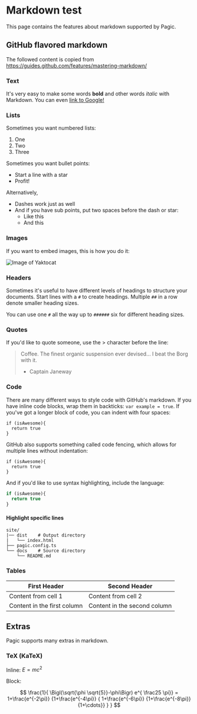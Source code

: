 # Markdown test

This page contains the features about markdown supported by Pagic.

## GitHub flavored markdown

The followed content is copied from https://guides.github.com/features/mastering-markdown/

### Text

It's very easy to make some words **bold** and other words *italic* with Markdown. You can even [link to Google!](http://google.com)

### Lists

Sometimes you want numbered lists:

1. One
2. Two
3. Three

Sometimes you want bullet points:

* Start a line with a star
* Profit!

Alternatively,

- Dashes work just as well
- And if you have sub points, put two spaces before the dash or star:
  - Like this
  - And this

### Images

If you want to embed images, this is how you do it:

![Image of Yaktocat](https://octodex.github.com/images/yaktocat.png)

### Headers

Sometimes it's useful to have different levels of headings to structure your documents. Start lines with a `#` to create headings. Multiple `##` in a row denote smaller heading sizes.

You can use one `#` all the way up to `######` six for different heading sizes.

### Quotes

If you'd like to quote someone, use the > character before the line:

> Coffee. The finest organic suspension ever devised... I beat the Borg with it.
> - Captain Janeway

### Code

There are many different ways to style code with GitHub's markdown. If you have inline code blocks, wrap them in backticks: `var example = true`.  If you've got a longer block of code, you can indent with four spaces:

    if (isAwesome){
      return true
    }

GitHub also supports something called code fencing, which allows for multiple lines without indentation:

```
if (isAwesome){
  return true
}
```

And if you'd like to use syntax highlighting, include the language:

```javascript
if (isAwesome){
  return true
}
```

#### Highlight specific lines

```{3,5-6}
site/
|── dist    # Output directory
|   └── index.html
├── pagic.config.ts
└── docs    # Source directory
    └── README.md
```

### Tables

First Header | Second Header
------------ | -------------
Content from cell 1 | Content from cell 2
Content in the first column | Content in the second column

## Extras

Pagic supports many extras in markdown.

### TeX (KaTeX)

Inline: $E=mc^2$

Block:

$$
\frac{1}{
  \Bigl(\sqrt{\phi \sqrt{5}}-\phi\Bigr) e^{
  \frac25 \pi}} = 1+\frac{e^{-2\pi}} {1+\frac{e^{-4\pi}} {
    1+\frac{e^{-6\pi}}
    {1+\frac{e^{-8\pi}}{1+\cdots}}
  }
}
$$
